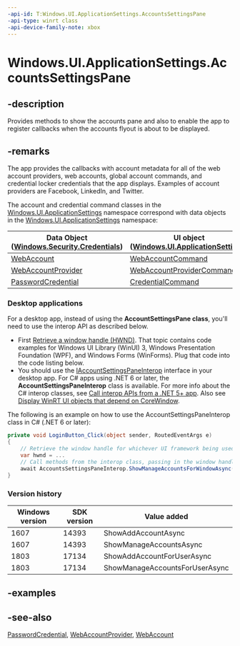 ```yaml
---
-api-id: T:Windows.UI.ApplicationSettings.AccountsSettingsPane
-api-type: winrt class
-api-device-family-note: xbox
---
```


<!-- Class syntax.
public class AccountsSettingsPane : Windows.UI.ApplicationSettings.IAccountsSettingsPane
-->

# Windows.UI.ApplicationSettings.AccountsSettingsPane

## -description
Provides methods to show the accounts pane and also to enable the app to register callbacks when the accounts flyout is about to be displayed.

## -remarks
The app provides the callbacks with account metadata for all of the web account providers, web accounts, global account commands, and credential locker credentials that the app displays. Examples of account providers are Facebook, LinkedIn, and Twitter.

The account and credential command classes in the [Windows.UI.ApplicationSettings](windows_ui_applicationsettings.md) namespace correspond with data objects in the [Windows.UI.ApplicationSettings](windows_ui_applicationsettings.md) namespace:

| Data Object ([Windows.Security.Credentials](../windows.security.credentials/windows_security_credentials.md)) | UI object ([Windows.UI.ApplicationSettings](windows_ui_applicationsettings.md)) |
|---|---|
| [WebAccount](../windows.security.credentials/webaccount.md) | [WebAccountCommand](webaccountcommand.md) |
| [WebAccountProvider](../windows.security.credentials/webaccountprovider.md) | [WebAccountProviderCommand](webaccountprovidercommand.md) |
| [PasswordCredential](../windows.security.credentials/passwordcredential.md) | [CredentialCommand](credentialcommand.md) |

### Desktop applications

For a desktop app, instead of using the **AccountSettingsPane class**, you'll need to use the interop API as described below.

- First [Retrieve a window handle (HWND)](/windows/apps/develop/ui-input/retrieve-hwnd). That topic contains code examples for Windows UI Library (WinUI) 3, Windows Presentation Foundation (WPF), and Windows Forms (WinForms). Plug that code into the code listing below.
- You should use the [IAccountSettingsPaneInterop](/windows/win32/api/accountssettingspaneinterop) interface in your desktop app. For C# apps using .NET 6 or later, the **AccountSettingsPaneInterop** class is available. For more info about the C# interop classes, see [Call interop APIs from a .NET 5+ app](/windows/apps/desktop/modernize/winrt-com-interop-csharp). Also see [Display WinRT UI objects that depend on CoreWindow](/windows/apps/develop/ui-input/display-ui-objects).

The following is an example on how to use the AccountSettingsPaneInterop class in C# (.NET 6 or later):

```csharp
private void LoginButton_Click(object sender, RoutedEventArgs e)
{
    // Retrieve the window handle for whichever UI framework being used (WinUI 3, WPF, WinForms)
    var hwnd = ...
    // Call methods from the interop class, passing in the window handle
    await AccountsSettingsPaneInterop.ShowManageAccountsForWindowAsync(hwnd);
}
```

### Version history

| Windows version | SDK version | Value added |
| -- | -- | -- |
| 1607 | 14393 | ShowAddAccountAsync |
| 1607 | 14393 | ShowManageAccountsAsync |
| 1803 | 17134 | ShowAddAccountForUserAsync |
| 1803 | 17134 | ShowManageAccountsForUserAsync |

## -examples

## -see-also
[PasswordCredential](../windows.security.credentials/passwordcredential.md), [WebAccountProvider](../windows.security.credentials/webaccountprovider.md), [WebAccount](../windows.security.credentials/webaccount.md)

